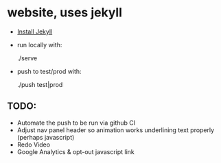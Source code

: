 # website, uses jekyll

* [Install Jekyll](https://jekyllrb.com/)
* run locally with:

    ./serve

* push to test/prod with:

    ./push test|prod

## TODO:

  * Automate the push to be run via github CI
  * Adjust nav panel header so animation works underlining text properly (perhaps javascript)
  * Redo Video
  * Google Analytics & opt-out javascript link
